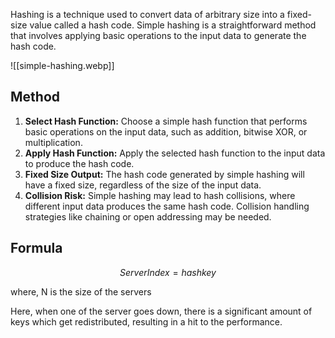 Hashing is a technique used to convert data of arbitrary size into a fixed-size value called a hash code. Simple hashing is a straightforward method that involves applying basic operations to the input data to generate the hash code.

![[simple-hashing.webp]]

## Method

1. **Select Hash Function:** Choose a simple hash function that performs basic operations on the input data, such as addition, bitwise XOR, or multiplication.
2. **Apply Hash Function:** Apply the selected hash function to the input data to produce the hash code.
3. **Fixed Size Output:** The hash code generated by simple hashing will have a fixed size, regardless of the size of the input data.
4. **Collision Risk:** Simple hashing may lead to hash collisions, where different input data produces the same hash code. Collision handling strategies like chaining or open addressing may be needed.

## Formula

```math
ServerIndex = hash{key} % N
```
where,
N is the size of the servers

Here, when one of the server goes down, there is a significant amount of keys which get redistributed, resulting in a hit to the performance.